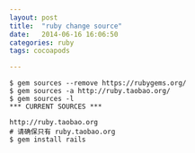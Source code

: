 ```yaml
---
layout: post
title:  "ruby change source"
date:   2014-06-16 16:06:50
categories: ruby
tags: cocoapods

---
```

	$ gem sources --remove https://rubygems.org/
	$ gem sources -a http://ruby.taobao.org/
	$ gem sources -l
	*** CURRENT SOURCES ***

	http://ruby.taobao.org
	# 请确保只有 ruby.taobao.org
	$ gem install rails
